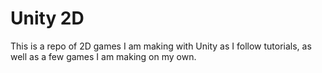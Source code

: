 # Unity 2D

This is a repo of 2D games I am making with Unity as I follow tutorials, as well as a few games I am making on my own.
